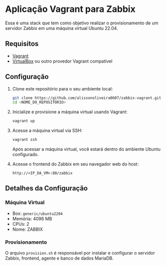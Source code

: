 # Aplicação Vagrant para Zabbix

Essa é uma stack que tem como objetivo realizar o provisionamento de um servidor Zabbix em uma máquina virtual Ubuntu 22.04.

## Requisitos

- [Vagrant](https://www.vagrantup.com/)
- [VirtualBox](https://www.virtualbox.org/) ou outro provedor Vagrant compatível

## Configuração

1. Clone este repositório para o seu ambiente local:

    ```bash
    git clone https://github.com/alissonoliveira0607/zabbix-vagrant.git
    cd <NOME_DO_REPOSITORIO>
    ```

2. Inicialize e provisione a máquina virtual usando Vagrant:

    ```bash
    vagrant up
    ```

3. Acesse a máquina virtual via SSH:

    ```bash
    vagrant ssh
    ```

    Após acessar a máquina virtual, você estará dentro do ambiente Ubuntu configurado.

4. Acesse o frontend do Zabbix em seu navegador web do host:

    ```
    http://<IP_DA_VM>:80/zabbix
    ```

## Detalhes da Configuração

### Máquina Virtual

- Box: `generic/ubuntu2204`
- Memória: 4096 MB
- CPUs: 2
- Nome: ZABBIX

### Provisionamento

O arquivo `provision.sh` é responsável por instalar e configurar o servidor Zabbix, frontend, agente e banco de dados MariaDB.